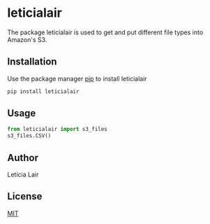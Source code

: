 # leticialair

The package leticialair is used to get and put different file types into Amazon's S3.

## Installation

Use the package manager [pip](https://pip.pypa.io/en/stable/) to install leticialair

```bash
pip install leticialair
```

## Usage

```python
from leticialair import s3_files
s3_files.CSV()
```

## Author
Letícia Lair

## License
[MIT](https://choosealicense.com/licenses/mit/)
